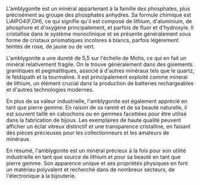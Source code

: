 L'amblygonite est un minéral appartenant à la famille des phosphates, plus précisément au groupe des phosphates anhydres. Sa formule chimique est LiAlPO4(F,OH), ce qui signifie qu'il est composé de lithium, d'aluminium, de phosphore et d'oxygène principalement, et parfois de fluor et d'hydroxyle. Il cristallise dans le système monoclinique et se présente généralement sous forme de cristaux prismatiques incolores à blancs, parfois légèrement teintés de rose, de jaune ou de vert.

L'amblygonite a une dureté de 5,5 sur l'échelle de Mohs, ce qui en fait un minéral relativement fragile. On le trouve généralement dans des gisements granitiques et pegmatitiques, associé à d'autres minéraux tels que le quartz, le feldspath et la tourmaline. Il est principalement exploité comme minerai de lithium, un élément crucial dans la production de batteries rechargeables et d'autres technologies modernes.

En plus de sa valeur industrielle, l'amblygonite est également apprécié en tant que pierre gemme. En raison de sa rareté et de sa beauté naturelle, il est souvent taillé en cabochons ou en gemmes facettées pour être utilisé dans la fabrication de bijoux. Les exemplaires de haute qualité peuvent afficher un éclat vitreux distinctif et une transparence cristalline, en faisant des pièces précieuses pour les collectionneurs et les amateurs de minéraux.

En résumé, l'amblygonite est un minéral précieux à la fois pour son utilité industrielle en tant que source de lithium et pour sa beauté en tant que pierre gemme. Son apparence unique et ses propriétés physiques en font un matériau polyvalent et recherché dans de nombreux secteurs, de l'électronique à la bijouterie.